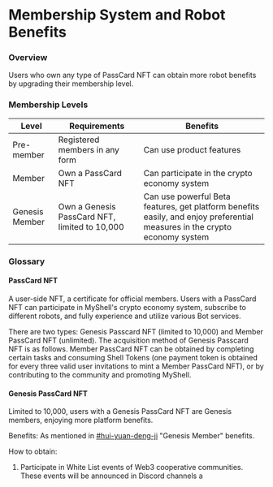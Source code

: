 # Membership System and Robot Benefits

### Overview

Users who own any type of PassCard NFT can obtain more robot benefits by upgrading their membership level.

### Membership Levels

| Level      | Requirements                        | Benefits                                                           |
| ---------- | ----------------------------------- | ------------------------------------------------------------------ |
| Pre-member | Registered members in any form      | Can use product features                                           |
| Member     | Own a PassCard NFT                  | Can participate in the crypto economy system                       |
| Genesis Member | Own a Genesis PassCard NFT, limited to 10,000 | Can use powerful Beta features, get platform benefits easily, and enjoy preferential measures in the crypto economy system |

### Glossary

#### **PassCard NFT**

A user-side NFT, a certificate for official members. Users with a PassCard NFT can participate in MyShell's crypto economy system, subscribe to different robots, and fully experience and utilize various Bot services.

There are two types: Genesis Passcard NFT (limited to 10,000) and Member PassCard NFT (unlimited). The acquisition method of Genesis Passcard NFT is as follows. Member PassCard NFT can be obtained by completing certain tasks and consuming Shell Tokens (one payment token is obtained for every three valid user invitations to mint a Member PassCard NFT), or by contributing to the community and promoting MyShell.

#### Genesis PassCard NFT

Limited to 10,000, users with a Genesis PassCard NFT are Genesis members, enjoying more platform benefits.

Benefits: As mentioned in [#hui-yuan-deng-ji](membership-system-and-robot-benefits.md#hui-yuan-deng-ji "mention") "Genesis Member" benefits.

How to obtain:

1. Participate in White List events of Web3 cooperative communities. These events will be announced in Discord channels a